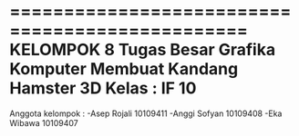 ================================================
KELOMPOK 8
Tugas Besar Grafika Komputer Membuat Kandang Hamster 3D 
Kelas : IF 10
================================================
Anggota kelompok : 
-Asep Rojali 10109411
-Anggi Sofyan 10109408
-Eka Wibawa 10109407


